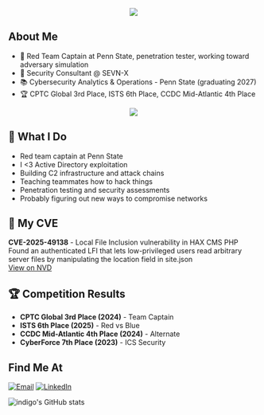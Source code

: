 <p align="center"> 
    <img src="https://capsule-render.vercel.app/api?&type=waving&color=0:9370DB,100:6A5ACD&animation=fadeIn&section=header&text=indigo+%3C3&fontColor=ffffff&fontSize=65">
</p>

## About Me  
- 🎯 Red Team Captain at Penn State, penetration tester, working toward adversary simulation
- 💼 Security Consultant @ SEVN-X  
- 📚 Cybersecurity Analytics & Operations - Penn State (graduating 2027)
- 🏆 CPTC Global 3rd Place, ISTS 6th Place, CCDC Mid-Atlantic 4th Place

<p align="center">
    <img src="https://skillicons.dev/icons?i=python,c,cs,powershell,bash,java,linux,git,docker,aws,kali" />
</p>

## 🔴 What I Do
- Red team captain at Penn State
- I <3 Active Directory exploitation 
- Building C2 infrastructure and attack chains
- Teaching teammates how to hack things
- Penetration testing and security assessments
- Probably figuring out new ways to compromise networks

## 🐛 My CVE
**CVE-2025-49138** - Local File Inclusion vulnerability in HAX CMS PHP  
Found an authenticated LFI that lets low-privileged users read arbitrary server files by manipulating the location field in site.json  
[View on NVD](https://nvd.nist.gov/vuln/detail/CVE-2025-49138)

## 🏆 Competition Results
- **CPTC Global 3rd Place (2024)** - Team Captain
- **ISTS 6th Place (2025)** - Red vs Blue  
- **CCDC Mid-Atlantic 4th Place (2024)** - Alternate
- **CyberForce 7th Place (2023)** - ICS Security

## Find Me At  
<p>
    <!-- email -->
    <a href="mailto:jxs7245@psu.edu" target="_blank"><img alt="Email" src="https://img.shields.io/static/v1?style=for-the-badge&message=jxs7245@psu.edu&color=0078D4&logo=MicrosoftOutlook&logoColor=ffffff&label="></a>
    <!-- linkedin -->
    <a href="https://linkedin.com/in/jonathan-skeete" target="_blank"><img alt="LinkedIn" src="https://custom-icon-badges.demolab.com/static/v1?style=for-the-badge&message=Jonathan+Skeete&color=0077B5&logo=linkedin-white&logoColor=FFFFFF&label="></a>
</p>



![indigo's GitHub stats](https://github-readme-stats.vercel.app/api?username=indigo&count_private=true&show_icons=true&theme=dark)
